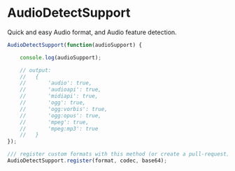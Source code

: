 # AudioDetectSupport

Quick and easy Audio format, and Audio feature detection.

```js
AudioDetectSupport(function(audioSupport) {

	console.log(audioSupport);

	// output:
	// 	 {
	// 		 'audio': true,
	// 		 'audioapi': true,
	// 		 'midiapi': true,
	// 		 'ogg': true,
	// 		 'ogg:vorbis': true,
	// 		 'ogg:opus': true,
	// 		 'mpeg': true,
	// 		 'mpeg:mp3': true
	// 	 }
});

/// register custom formats with this method (or create a pull-request)
AudioDetectSupport.register(format, codec, base64);
```
